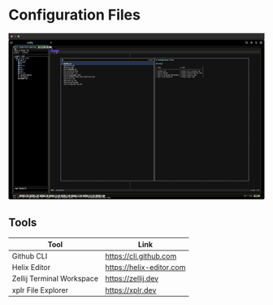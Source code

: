 # Configuration Files

![zellij-example](./assets/zellij-example.png)

## Tools

| Tool                      | Link                     |
| ------------------------- | ------------------------ |
| Github CLI                | https://cli.github.com   |
| Helix Editor              | https://helix-editor.com |
| Zellij Terminal Workspace | https://zellij.dev       |
| xplr File Explorer        | https://xplr.dev         |
